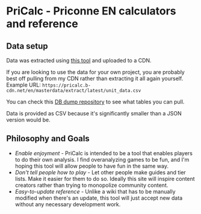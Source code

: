 # PriCalc - Priconne EN calculators and reference

## Data setup

Data was extracted using [this tool](https://github.com/Andu2/priconne-cdn-extract) and uploaded to a CDN. 

If you are looking to use the data for your own project, you are probably best off pulling from my CDN rather than extracting it all again yourself.
Example URL: `https://pricalc.b-cdn.net/en/masterdata/extract/latest/unit_data.csv`

You can check this [DB dump repository](https://github.com/esterTion/redive_master_db_diff) to see what tables you can pull.

Data is provided as CSV because it's significantly smaller than a JSON version would be.

## Philosophy and Goals

 * *Enable enjoyment* - PriCalc is intended to be a tool that enables players to do their own analysis. I find overanalyzing games to be fun, and I'm hoping this tool will allow people to have fun in the same way.
 * *Don't tell people how to play* - Let other people make guides and tier lists. Make it easier for them to do so. Ideally this site will inspire content creators rather than trying to monopolize community content.
 * *Easy-to-update reference* - Unlike a wiki that has to be manually modified when there's an update, this tool will just accept new data without any necessary development work.
 